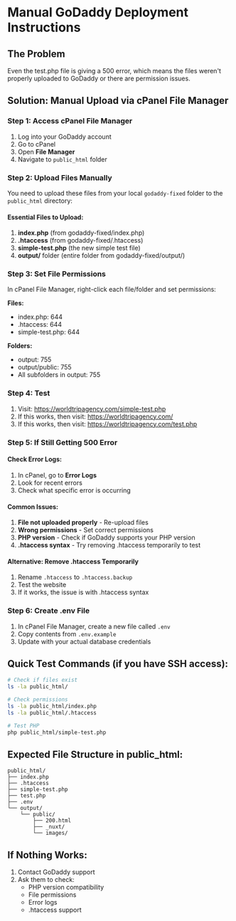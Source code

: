 # Manual GoDaddy Deployment Instructions

## The Problem
Even the test.php file is giving a 500 error, which means the files weren't properly uploaded to GoDaddy or there are permission issues.

## Solution: Manual Upload via cPanel File Manager

### Step 1: Access cPanel File Manager
1. Log into your GoDaddy account
2. Go to cPanel
3. Open **File Manager**
4. Navigate to `public_html` folder

### Step 2: Upload Files Manually
You need to upload these files from your local `godaddy-fixed` folder to the `public_html` directory:

#### Essential Files to Upload:
1. **index.php** (from godaddy-fixed/index.php)
2. **.htaccess** (from godaddy-fixed/.htaccess) 
3. **simple-test.php** (the new simple test file)
4. **output/** folder (entire folder from godaddy-fixed/output/)

### Step 3: Set File Permissions
In cPanel File Manager, right-click each file/folder and set permissions:

**Files:**
- index.php: 644
- .htaccess: 644
- simple-test.php: 644

**Folders:**
- output: 755
- output/public: 755
- All subfolders in output: 755

### Step 4: Test
1. Visit: https://worldtripagency.com/simple-test.php
2. If this works, then visit: https://worldtripagency.com/
3. If this works, then visit: https://worldtripagency.com/test.php

### Step 5: If Still Getting 500 Error

#### Check Error Logs:
1. In cPanel, go to **Error Logs**
2. Look for recent errors
3. Check what specific error is occurring

#### Common Issues:
1. **File not uploaded properly** - Re-upload files
2. **Wrong permissions** - Set correct permissions
3. **PHP version** - Check if GoDaddy supports your PHP version
4. **.htaccess syntax** - Try removing .htaccess temporarily to test

#### Alternative: Remove .htaccess Temporarily
1. Rename `.htaccess` to `.htaccess.backup`
2. Test the website
3. If it works, the issue is with .htaccess syntax

### Step 6: Create .env File
1. In cPanel File Manager, create a new file called `.env`
2. Copy contents from `.env.example`
3. Update with your actual database credentials

## Quick Test Commands (if you have SSH access):
```bash
# Check if files exist
ls -la public_html/

# Check permissions
ls -la public_html/index.php
ls -la public_html/.htaccess

# Test PHP
php public_html/simple-test.php
```

## Expected File Structure in public_html:
```
public_html/
├── index.php
├── .htaccess
├── simple-test.php
├── test.php
├── .env
└── output/
    └── public/
        ├── 200.html
        ├── _nuxt/
        └── images/
```

## If Nothing Works:
1. Contact GoDaddy support
2. Ask them to check:
   - PHP version compatibility
   - File permissions
   - Error logs
   - .htaccess support
